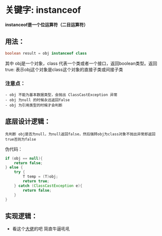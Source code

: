 # 关键字: instanceof

**instanceof是一个位运算符（二目运算符）**

## 用法：
```java
boolean result = obj instanceof class
```
其中 obj是一个对象，class 代表一个类或者一个接口，返回boolean类型。返回true: 表示obj这个对象是class这个对象的直接子类或间接子类

### 注意点：
    - obj 不能为基本数据类型，会抛出 ClassCastException 异常
    - obj 为null 的时候永远返回false
    - obj 为引用类型的时候才会判断

## 底层设计逻辑：
    先判断 obj是否为null，为null返回false，然后强转obj为class对象不抛出异常即返回true否则为false

伪代码：
```java
if (obj == null){
    return false;
} else {
    try {
        T temp = (T)obj;
        return true;
    } catch (ClassCastException e){
        return false;
    }
}
```
## 实现逻辑：
- 看这个[大佬](https://www.zhihu.com/question/21574535)的吧  简直牛逼吼吼 